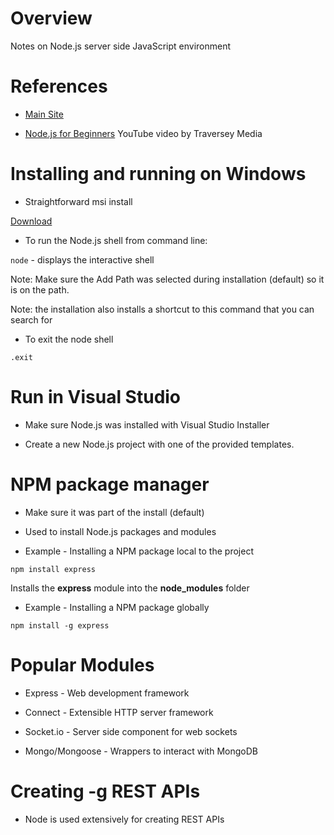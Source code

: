 # Overview

Notes on Node.js server side JavaScript environment

# References

* [Main Site](https://nodejs.org/en/)

* [Node.js for Beginners](https://www.youtube.com/watch?v=U8XF6AFGqlc) YouTube video by Traversey Media

# Installing and running on Windows

* Straightforward msi install

[Download](https://nodejs.org/en/)

* To run the Node.js shell from command line:

`node` - displays the interactive shell

Note: Make sure the Add Path was selected during installation (default) so it is on the path.

Note: the installation also installs a shortcut to this command that you can search for

* To exit the node shell

`.exit`

# Run in Visual Studio

* Make sure Node.js was installed with Visual Studio Installer

* Create a new Node.js project with one of the provided templates.

# NPM package manager

* Make sure it was part of the install (default)

* Used to install Node.js packages and modules

* Example - Installing a NPM package local to the project

`npm install express`

Installs the **express** module into the **node_modules** folder

* Example - Installing a NPM package globally

`npm install -g express`

# Popular Modules

* Express - Web development framework

* Connect - Extensible HTTP server framework

* Socket.io - Server side component for web sockets

* Mongo/Mongoose - Wrappers to interact with MongoDB

# Creating -g REST APIs

* Node is used extensively for creating REST APIs
